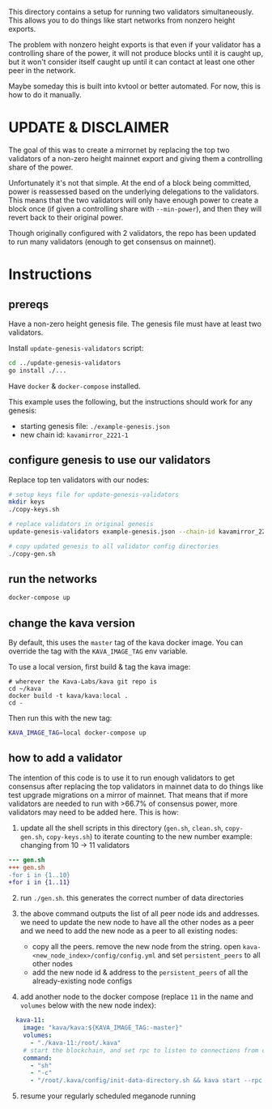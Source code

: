 This directory contains a setup for running two validators simultaneously.
This allows you to do things like start networks from nonzero height exports.

The problem with nonzero height exports is that even if your validator has a controlling share of the power, it will not produce blocks until it is caught up, but it won't consider itself caught up until it can contact at least one other peer in the network.

Maybe someday this is built into kvtool or better automated. For now, this is how to do it manually.

# UPDATE & DISCLAIMER

The goal of this was to create a mirrornet by replacing the top two validators of a non-zero height
mainnet export and giving them a controlling share of the power.

Unfortunately it's not that simple. At the end of a block being committed, power is reassessed based
on the underlying delegations to the validators. This means that the two validators will only have
enough power to create a block once (if given a controlling share with `--min-power`), and then they
will revert back to their original power.

Though originally configured with 2 validators, the repo has been updated to run many validators (enough to get consensus on mainnet).

# Instructions

## prereqs
Have a non-zero height genesis file. The genesis file must have at least two validators.

Install `update-genesis-validators` script:
```sh
cd ../update-genesis-validators
go install ./...
```

Have `docker` & `docker-compose` installed.

This example uses the following, but the instructions should work for any genesis:
* starting genesis file: `./example-genesis.json`
* new chain id: `kavamirror_2221-1`

## configure genesis to use our validators
Replace top ten validators with our nodes:
```sh
# setup keys file for update-genesis-validators
mkdir keys
./copy-keys.sh

# replace validators in original genesis
update-genesis-validators example-genesis.json --chain-id kavamirror_2221-10

# copy updated genesis to all validator config directories
./copy-gen.sh
```

## run the networks
```sh
docker-compose up
```

## change the kava version
By default, this uses the `master` tag of the kava docker image.
You can override the tag with the `KAVA_IMAGE_TAG` env variable.

To use a local version, first build & tag the kava image:
```
# wherever the Kava-Labs/kava git repo is
cd ~/kava
docker build -t kava/kava:local .
cd -
```

Then run this with the new tag:
```sh
KAVA_IMAGE_TAG=local docker-compose up
```

## how to add a validator
The intention of this code is to use it to run enough validators to get consensus after replacing
the top validators in mainnet data to do things like test upgrade migrations on a mirror of mainnet.
That means that if more validators are needed to run with >66.7% of consensus power, more validators
may need to be added here. This is how:

1. update all the shell scripts in this directory (`gen.sh`, `clean.sh`, `copy-gen.sh`, `copy-keys.sh`) to iterate counting to the new number
example: changing from 10 -> 11 validators
```diff
--- gen.sh
+++ gen.sh
-for i in {1..10}
+for i in {1..11}
```

2. run `./gen.sh`. this generates the correct number of data directories

3. the above command outputs the list of all peer node ids and addresses. we need to update the new node to have all the other nodes as a peer and we need to add the new node as a peer to all existing nodes:
   * copy all the peers. remove the new node from the string. open `kava-<new_node_index>/config/config.yml` and set `persistent_peers` to all other nodes
   * add the new node id & address to the `persistent_peers` of all the already-existing node configs

4. add another node to the docker compose (replace `11` in the name and `volumes` below with the new node index):
```yaml
  kava-11:
    image: "kava/kava:${KAVA_IMAGE_TAG:-master}"
    volumes:
      - "./kava-11:/root/.kava"
    # start the blockchain, and set rpc to listen to connections from outside the container
    command:
      - "sh"
      - "-c"
      - "/root/.kava/config/init-data-directory.sh && kava start --rpc.laddr=tcp://0.0.0.0:26657"
```

5. resume your regularly scheduled meganode running
